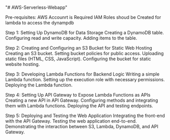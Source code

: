 "# AWS-Serverless-Webapp"

Pre-requisites:
  AWS Accounrt is Required
  IAM Roles shoud be Created for lambda to access the dynampdb

Step 1: Setting Up DynamoDB for Data Storage
  Creating a DynamoDB table.
  Configuring read and write capacity.
  Adding items to the table.

Step 2: Creating and Configuring an S3 Bucket for Static Web Hosting
  Creating an S3 bucket.
  Setting bucket policies for public access.
  Uploading static files (HTML, CSS, JavaScript).
  Configuring the bucket for static website hosting.

Step 3: Developing Lambda Functions for Backend Logic
  Writing a simple Lambda function.
  Setting up the execution role with necessary permissions.
  Deploying the Lambda function.

Step 4: Setting Up API Gateway to Expose Lambda Functions as APIs
  Creating a new API in API Gateway.
  Configuring methods and integrating them with Lambda functions.
  Deploying the API and testing endpoints.

Step 5: Deploying and Testing the Web Application
  Integrating the front-end with the API Gateway.
  Testing the web application end-to-end.
  Demonstrating the interaction between S3, Lambda, DynamoDB, and API Gateway.
